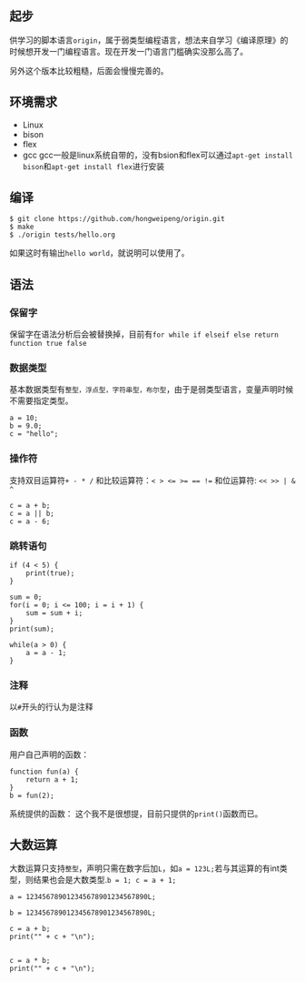 ## 起步
供学习的脚本语言`origin`，属于弱类型编程语言，想法来自学习《编译原理》的时候想开发一门编程语言。现在开发一门语言门槛确实没那么高了。

另外这个版本比较粗糙，后面会慢慢完善的。

## 环境需求
 - Linux
 - bison
 - flex
 - gcc
gcc一般是linux系统自带的，没有bsion和flex可以通过`apt-get install bison`和`apt-get install flex`进行安装

## 编译
```
$ git clone https://github.com/hongweipeng/origin.git
$ make
$ ./origin tests/hello.org
```
如果这时有输出`hello world`，就说明可以使用了。

## 语法
### 保留字
保留字在语法分析后会被替换掉，目前有`for while if elseif else return function true false`

### 数据类型
 基本数据类型有`整型，浮点型，字符串型，布尔型`，由于是弱类型语言，变量声明时候不需要指定类型。
```
a = 10;
b = 9.0;
c = "hello";
```
### 操作符
支持双目运算符`+ - * /` 和比较运算符：`< > <= >= == !=` 和位运算符: `<< >> | & ^`
```
c = a + b;
c = a || b;
c = a - 6;
```

### 跳转语句
```
if (4 < 5) {
    print(true);
}

sum = 0;
for(i = 0; i <= 100; i = i + 1) {
    sum = sum + i;
}
print(sum);

while(a > 0) {
    a = a - 1;
}
```
### 注释
以`#`开头的行认为是注释

### 函数
用户自己声明的函数：
```
function fun(a) {
    return a + 1;
}
b = fun(2);
```
系统提供的函数：
这个我不是很想提，目前只提供的`print()`函数而已。

## 大数运算
大数运算只支持`整型`，声明只需在数字后加`L`，如`a = 123L;`若与其运算的有int类型，则结果也会是大数类型.`b = 1; c = a + 1;`
```
a = 123456789012345678901234567890L;

b = 123456789012345678901234567890L;

c = a + b;
print("" + c + "\n");


c = a * b;
print("" + c + "\n");
```